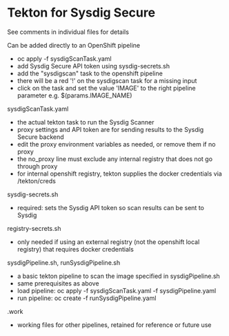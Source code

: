 # Tekton for Sysdig Secure

See comments in individual files for details

Can be added directly to an OpenShift pipeline
 - oc apply -f sysdigScanTask.yaml
 - add Sysdig Secure API token using sysdig-secrets.sh
 - add the "sysdigscan" task to the openshift pipeline
 - there will be a red '!' on the sysdigscan task for a missing input
 - click on the task and set the value 'IMAGE' to the right pipeline parameter e.g. $(params.IMAGE_NAME)
   
sysdigScanTask.yaml
 - the actual tekton task to run the Sysdig Scanner
 - proxy settings and API token are for sending results to the Sysdig Secure backend
 - edit the proxy environment variables as needed, or remove them if no proxy
 - the no_proxy line must exclude any internal registry that does not go through proxy
 - for internal openshift registry, tekton supplies the docker credentials via /tekton/creds

sysdig-secrets.sh
 - required: sets the Sysdig API token so scan results can be sent to Sysdig

registry-secrets.sh
 - only needed if using an external registry (not the openshift local registry) that requires docker credentials

sysdigPipeline.sh, runSysdigPipeline.sh
 - a basic tekton pipeline to scan the image specified in sysdigPipeline.sh
 - same prerequisites as above
 - load pipeline: oc apply -f sysdigScanTask.yaml -f sysdigPipeline.yaml
 - run pipeline: oc create -f runSysdigPipeline.yaml

.work
 - working files for other pipelines, retained for reference or future use
